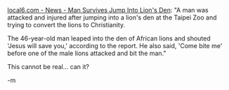 <a href="http://www.local6.com/news/3887764/detail.html">local6.com - News - Man Survives Jump Into Lion's Den</a>: "A man was attacked and injured after jumping into a lion's den at the Taipei Zoo and trying to convert the lions to Christianity.

The 46-year-old man leaped into the den of African lions and shouted 'Jesus will save you,' according to the report. He also said, 'Come bite me' before one of the male lions attacked and bit the man."

This cannot be real... can it?

-m